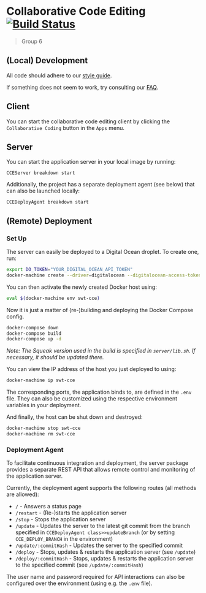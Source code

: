# Collaborative Code Editing [![Build Status](https://travis-ci.org/hpi-swa-teaching/CollaborativeCodeEditing.svg?branch=master)](https://travis-ci.org/hpi-swa-teaching/CollaborativeCodeEditing)

> Group 6

## (Local) Development

All code should adhere to our [style guide](https://docs.google.com/document/d/11PfOTymUnovjca5ExAI6-6-cC16f6q5mQ8juo9Wn13I/edit?usp=sharing).

If something does not seem to work, try consulting our [FAQ](https://docs.google.com/document/d/1lXzYKoR7LiMkkjJhhem9VC7O6nKe4I4-cIUyLseF06U/edit?usp=sharing).

## Client

You can start the collaborative code editing client by clicking the `Collaborative Coding` button in the `Apps` menu.

## Server

You can start the application server in your local image by running:
```smalltalk
CCEServer breakdown start
``` 

Additionally, the project has a separate deployment agent (see below) that can also be launched locally:
```smalltalk
CCEDeployAgent breakdown start
```

## (Remote) Deployment

### Set Up

The server can easily be deployed to a Digital Ocean droplet. To create one, run:
```sh
export DO_TOKEN="YOUR_DIGITAL_OCEAN_API_TOKEN"
docker-machine create --driver=digitalocean --digitalocean-access-token=$DO_TOKEN --digitalocean-region=fra1 --digitalocean-size=s-1vcpu-1gb swt-cce
```

You can then activate the newly created Docker host using:
```sh
eval $(docker-machine env swt-cce)
```

Now it is just a matter of (re-)building and deploying the Docker Compose config.
```sh
docker-compose down
docker-compose build
docker-compose up -d
```

*Note: The Squeak version used in the build is specified in `server/lib.sh`. If necessary, it should be updated there.*

You can view the IP address of the host you just deployed to using:
```sh
docker-machine ip swt-cce
```

The corresponding ports, the application binds to, are defined in the `.env` file.
They can also be customized using the respective environment variables in your deployment.

And finally, the host can be shut down and destroyed:
```sh
docker-machine stop swt-cce
docker-machine rm swt-cce
```

### Deployment Agent

To facilitate continuous integration and deployment, the server package provides a separate REST API that allows remote control and monitoring of the application server.

Currently, the deployment agent supports the following routes (all methods are allowed):

- `/` - Answers a status page
- `/restart` - (Re-)starts the application server
- `/stop` - Stops the application server
- `/update` - Updates the server to the latest git commit from the branch specified in `CCEDeployAgent class>>updateBranch` (or by setting `CCE_DEPLOY_BRANCH` in the environment)
- `/update/:commitHash` - Updates the server to the specified commit
- `/deploy` - Stops, updates & restarts the application server (see `/update`)
- `/deploy/:commitHash` - Stops, updates & restarts the application server to the specified commit (see `/update/:commitHash`)

The user name and password required for API interactions can also be configured over the environment (using e.g. the `.env` file).
